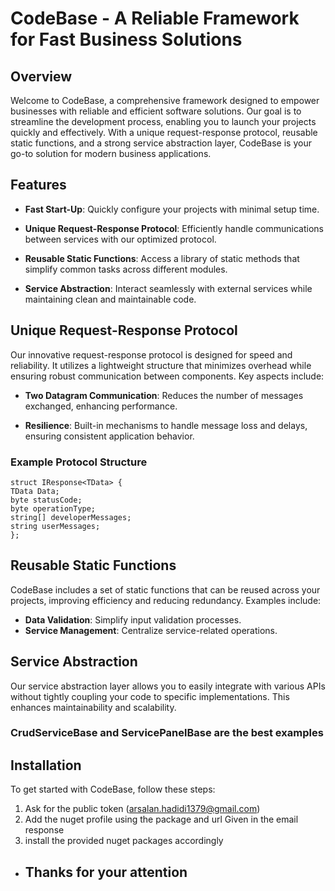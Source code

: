 # CodeBase - A Reliable Framework for Fast Business Solutions

## Overview

Welcome to CodeBase, a comprehensive framework designed to empower businesses with reliable and efficient software solutions. Our goal is to streamline the development process, enabling you to launch your projects quickly and effectively. With a unique request-response protocol, reusable static functions, and a strong service abstraction layer, CodeBase is your go-to solution for modern business applications.

## Features

- **Fast Start-Up**: Quickly configure your projects with minimal setup time.
  
- **Unique Request-Response Protocol**: Efficiently handle communications between services with our optimized protocol.

- **Reusable Static Functions**: Access a library of static methods that simplify common tasks across different modules.

- **Service Abstraction**: Interact seamlessly with external services while maintaining clean and maintainable code.

## Unique Request-Response Protocol

Our innovative request-response protocol is designed for speed and reliability. It utilizes a lightweight structure that minimizes overhead while ensuring robust communication between components. Key aspects include:

- **Two Datagram Communication**: Reduces the number of messages exchanged, enhancing performance.

- **Resilience**: Built-in mechanisms to handle message loss and delays, ensuring consistent application behavior.

### Example Protocol Structure
```
struct IResponse<TData> {
TData Data;
byte statusCode;
byte operationType;
string[] developerMessages;
string userMessages;
};
```
## Reusable Static Functions

CodeBase includes a set of static functions that can be reused across your projects, improving efficiency and reducing redundancy. Examples include:

- **Data Validation**: Simplify input validation processes.
- **Service Management**: Centralize service-related operations.
 
## Service Abstraction

Our service abstraction layer allows you to easily integrate with various APIs without tightly coupling your code to specific implementations. This enhances maintainability and scalability.
### CrudServiceBase and ServicePanelBase are the best examples
## Installation
To get started with CodeBase, follow these steps:
1. Ask for the public token (arsalan.hadidi1379@gmail.com)
2. Add the nuget profile using the package and url Given in the email response
3. install the provided nuget packages accordingly

- ## Thanks for your attention
